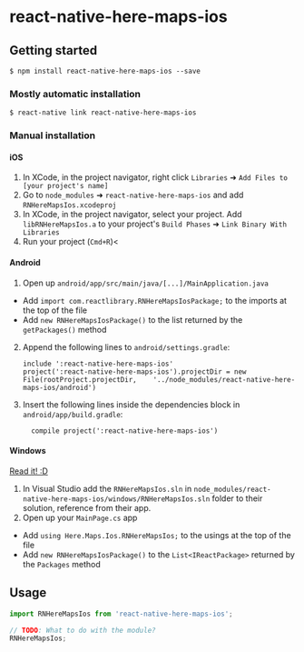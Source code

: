 # react-native-here-maps-ios

## Getting started

`$ npm install react-native-here-maps-ios --save`

### Mostly automatic installation

`$ react-native link react-native-here-maps-ios`

### Manual installation


#### iOS

1. In XCode, in the project navigator, right click `Libraries` ➜ `Add Files to [your project's name]`
2. Go to `node_modules` ➜ `react-native-here-maps-ios` and add `RNHereMapsIos.xcodeproj`
3. In XCode, in the project navigator, select your project. Add `libRNHereMapsIos.a` to your project's `Build Phases` ➜ `Link Binary With Libraries`
4. Run your project (`Cmd+R`)<

#### Android

1. Open up `android/app/src/main/java/[...]/MainApplication.java`
  - Add `import com.reactlibrary.RNHereMapsIosPackage;` to the imports at the top of the file
  - Add `new RNHereMapsIosPackage()` to the list returned by the `getPackages()` method
2. Append the following lines to `android/settings.gradle`:
  	```
  	include ':react-native-here-maps-ios'
  	project(':react-native-here-maps-ios').projectDir = new File(rootProject.projectDir, 	'../node_modules/react-native-here-maps-ios/android')
  	```
3. Insert the following lines inside the dependencies block in `android/app/build.gradle`:
  	```
      compile project(':react-native-here-maps-ios')
  	```

#### Windows
[Read it! :D](https://github.com/ReactWindows/react-native)

1. In Visual Studio add the `RNHereMapsIos.sln` in `node_modules/react-native-here-maps-ios/windows/RNHereMapsIos.sln` folder to their solution, reference from their app.
2. Open up your `MainPage.cs` app
  - Add `using Here.Maps.Ios.RNHereMapsIos;` to the usings at the top of the file
  - Add `new RNHereMapsIosPackage()` to the `List<IReactPackage>` returned by the `Packages` method


## Usage
```javascript
import RNHereMapsIos from 'react-native-here-maps-ios';

// TODO: What to do with the module?
RNHereMapsIos;
```
  